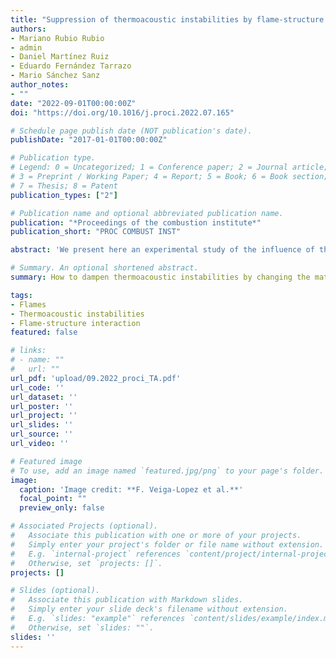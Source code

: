 ```yaml
---
title: "Suppression of thermoacoustic instabilities by flame-structure interaction"
authors:
- Mariano Rubio Rubio
- admin
- Daniel Martínez Ruiz
- Eduardo Fernández Tarrazo
- Mario Sánchez Sanz
author_notes:
- ""
date: "2022-09-01T00:00:00Z"
doi: "https://doi.org/10.1016/j.proci.2022.07.165"

# Schedule page publish date (NOT publication's date).
publishDate: "2017-01-01T00:00:00Z"

# Publication type.
# Legend: 0 = Uncategorized; 1 = Conference paper; 2 = Journal article;
# 3 = Preprint / Working Paper; 4 = Report; 5 = Book; 6 = Book section;
# 7 = Thesis; 8 = Patent
publication_types: ["2"]

# Publication name and optional abbreviated publication name.
publication: "*Proceedings of the combustion institute*"
publication_short: "PROC COMBUST INST"

abstract: 'We present here an experimental study of the influence of the aeroelastic coupling between the combustion chamber walls and the acoustic fluid field on the onset and development of thermoacoustic instabilities in stoichiometric propane-air premixed flames. A horizontal quasi-two-dimensional Hele–Shaw chamber formed by two parallel plates separated a small distance is used. The flames are ignited at the open end, in contact with the atmosphere, and propagate towards the opposite closed end. The experiments reveal three distinct propagation regimes determined by the stiffness of the plates and the evolution of the pressure perturbation generated during ignition: (i) for sufficiently rigid plates, we observed secondary acoustic instabilities with large amplitude oscillations in the direction of propagation of the flame; for flexible enough walls to be compliant with ignition-related pressure changes, (ii) the propagation of the flame undergoes small-amplitude oscillations (primary acoustic instabilities) along the channel or (iii) it is smooth with no oscillations whatsoever. The flexural rigidity of the plate is modified experimentally by changing both the widthand thickness of the top plate of the Hele–Shaw cell. The data recorded by the pressure transducer and the accelerometer is used to plot a stability map in the parametric space to define the combination of structural parameters that triggers the onset of thermoacoustic instabilities. Our experimental measurements, supplemented with results from a theoretical analysis of the walls vibration modes, indicated that deformation-induced volume changes of around 0.1% of the volume of the Hele–Shaw cell are sufficient to suppress thermoacoustic instabilities.'

# Summary. An optional shortened abstract.
summary: How to dampen thermoacoustic instabilities by changing the material of your combustion chamber.

tags:
- Flames
- Thermoacoustic instabilities
- Flame-structure interaction
featured: false

# links:
# - name: ""
#   url: ""
url_pdf: 'upload/09.2022_proci_TA.pdf'
url_code: ''
url_dataset: ''
url_poster: ''
url_project: ''
url_slides: ''
url_source: ''
url_video: ''

# Featured image
# To use, add an image named `featured.jpg/png` to your page's folder. 
image:
  caption: 'Image credit: **F. Veiga-Lopez et al.**'
  focal_point: ""
  preview_only: false

# Associated Projects (optional).
#   Associate this publication with one or more of your projects.
#   Simply enter your project's folder or file name without extension.
#   E.g. `internal-project` references `content/project/internal-project/index.md`.
#   Otherwise, set `projects: []`.
projects: []

# Slides (optional).
#   Associate this publication with Markdown slides.
#   Simply enter your slide deck's filename without extension.
#   E.g. `slides: "example"` references `content/slides/example/index.md`.
#   Otherwise, set `slides: ""`.
slides: ''
---
```

